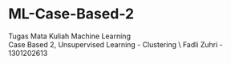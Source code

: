 # ML-Case-Based-2
Tugas Mata Kuliah Machine Learning \
Case Based 2, Unsupervised Learning - Clustering \ 
Fadli Zuhri - 1301202613
